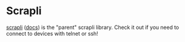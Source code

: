 # Scrapli


[scrapli](https://github.com/carlmontanari/scrapli) ([docs](https://github.com/carlmontanari/scrapli)) is the 
"parent" scrapli library. Check it out if you need to connect to devices with telnet or ssh!
